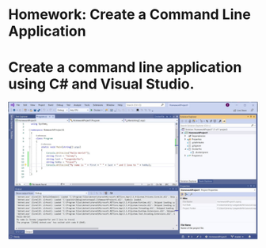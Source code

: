 # Homework: Create a Command Line Application
# Create a command line application using C# and Visual Studio.
![](Images/HomeworkAssignment1.JPG)
